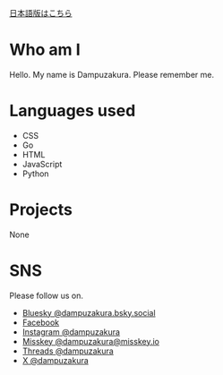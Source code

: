 [日本語版はこちら](README-ja.md)
# Who am I
Hello.
My name is Dampuzakura.
Please remember me.

# Languages used
- CSS
- Go
- HTML
- JavaScript
- Python

# Projects
None

# SNS
Please follow us on.
- [Bluesky @dampuzakura.bsky.social](https://bsky.app/profile/dampuzakura.bsky.social)
- [Facebook](https://www.facebook.com/profile.php?id=61558987980209)
- [Instagram @dampuzakura](https://instagram.com/dampuzakura)
- [Misskey @dampuzakura@misskey.io](https://misskey.io/@dampuzakura)
- [Threads @dampuzakura](https://threads.net/dampuzakura)
- [X @dampuzakura](https://x.com/dampuzakura)